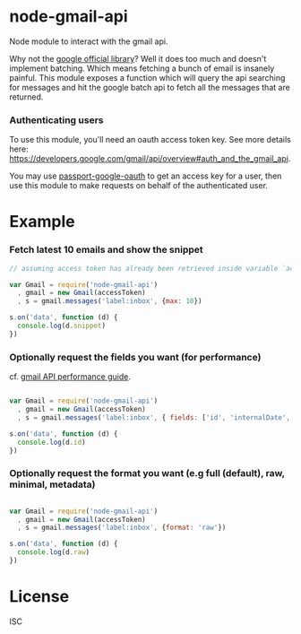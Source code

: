 node-gmail-api
==============

Node module to interact with the gmail api.

Why not the [google official library](https://github.com/google/google-api-nodejs-client)? Well it does too much and doesn't implement batching.
Which means fetching a bunch of email is insanely painful. This module exposes a function which will query the api searching for messages and hit the google batch api to fetch all the messages that are returned.

### Authenticating users

To use this module, you'll need an oauth access token key. See more details here: https://developers.google.com/gmail/api/overview#auth_and_the_gmail_api.

You may use [passport-google-oauth](https://github.com/jaredhanson/passport-google-oauth) to get an access key for a user, then use this module to make requests on behalf of the authenticated user.

Example
=======

### Fetch latest 10 emails and show the snippet

````javascript
// assuming access token has already been retrieved inside variable `accessToken`

var Gmail = require('node-gmail-api')
  , gmail = new Gmail(accessToken)
  , s = gmail.messages('label:inbox', {max: 10})

s.on('data', function (d) {
  console.log(d.snippet)
})
````

### Optionally request the fields you want (for performance)

cf. [gmail API performance guide](https://developers.google.com/gmail/api/guides/performance).

````javascript

var Gmail = require('node-gmail-api')
  , gmail = new Gmail(accessToken)
  , s = gmail.messages('label:inbox', { fields: ['id', 'internalDate', 'labelIds', 'payload']})

s.on('data', function (d) {
  console.log(d.id)
})
````

### Optionally request the format you want (e.g full (default), raw, minimal, metadata)

````javascript

var Gmail = require('node-gmail-api')
  , gmail = new Gmail(accessToken)
  , s = gmail.messages('label:inbox', {format: 'raw'})

s.on('data', function (d) {
  console.log(d.raw)
})
````

License
=======

ISC
